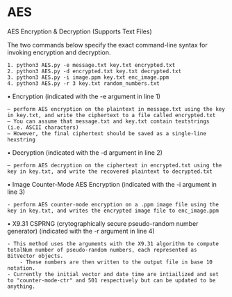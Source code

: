 # AES
AES Encryption &amp; Decryption (Supports Text Files)

The two commands below specify the exact command-line syntax for invoking encryption and decryption.

	1. python3 AES.py -e message.txt key.txt encrypted.txt
	2. python3 AES.py -d encrypted.txt key.txt decrypted.txt
 	3. python3 AES.py -i image.ppm key.txt enc_image.ppm
  	4. python3 AES.py -r 3 key.txt random_numbers.txt
 
• Encryption (indicated with the -e argument in line 1)

	– perform AES encryption on the plaintext in message.txt using the key in key.txt, and write the ciphertext to a file called encrypted.txt
	– You can assume that message.txt and key.txt contain textstrings (i.e. ASCII characters)
	– However, the final ciphertext should be saved as a single-line hexstring

• Decryption (indicated with the -d argument in line 2)

	– perform AES decryption on the ciphertext in encrypted.txt using the key in key.txt, and write the recovered plaintext to decrypted.txt

• Image Counter-Mode AES Encryption (indicated with the -i argument in line 3)

 	- perform AES counter-mode encryption on a .ppm image file using the key in key.txt, and writes the encrypted image file to enc_image.ppm

• X9.31 CSPRNG (crytographically secure pseudo-random number generator) (indicated with the -r argument in line 4)

	- This method uses the arguments with the X9.31 algorithm to compute totalNum number of pseudo-random numbers, each represented as BitVector objects.
        - These numbers are then written to the output file in base 10 notation.
	- Currently the initial vector and date time are intiailized and set to "counter-mode-ctr" and 501 respectively but can be updated to be anything.
